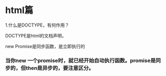 # html篇

1.什么是DOCTYPE，有何作用？

DOCTYPE是html的文档声明，



new Promise是同步函数，是立即执行的

### 当你new 一个promise时，就已经开始自动执行函数。promise是同步的，但then是异步的，要注意区分。